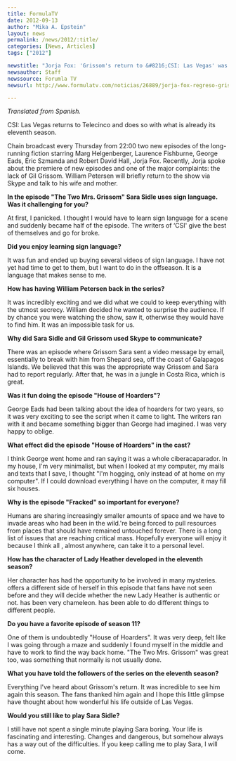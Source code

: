 ```yaml
---
title: FormulaTV
date: 2012-09-13
author: "Mika A. Epstein"
layout: news
permalink: /news/2012/:title/
categories: [News, Articles]
tags: ["2012"]

newstitle: "Jorja Fox: 'Grissom's return to &#8216;CSI: Las Vegas' was very exciting'"
newsauthor: Staff  
newssource: Forumla TV  
newsurl: http://www.formulatv.com/noticias/26889/jorja-fox-regreso-grissom-csi-las-vegas-muy-excitante/  

---
```


*Translated from Spanish.*

CSI: Las Vegas returns to Telecinco and does so with what is already its eleventh season. 

Chain broadcast every Thursday from 22:00 two new episodes of the long-running fiction starring Marg Helgenberger, Laurence Fishburne, George Eads, Eric Szmanda and Robert David Hall, Jorja Fox. Recently, Jorja spoke about the premiere of new episodes and one of the major complaints: the lack of Gil Grissom. William Petersen will briefly return to the show via Skype and talk to his wife and mother. 

**In the episode "The Two Mrs. Grissom" Sara Sidle uses sign language. Was it challenging for you?** 

At first, I panicked. I thought I would have to learn sign language for a scene and suddenly became half of the episode. The writers of &#8216;CSI' give the best of themselves and go for broke. 

**Did you enjoy learning sign language?** 

It was fun and ended up buying several videos of sign language. I have not yet had time to get to them, but I want to do in the offseason. It is a language that makes sense to me. 

**How has having William Petersen back in the series?** 

It was incredibly exciting and we did what we could to keep everything with the utmost secrecy. William decided he wanted to surprise the audience. If by chance you were watching the show, saw it, otherwise they would have to find him. It was an impossible task for us. 

**Why did Sara Sidle and Gil Grissom used Skype to communicate?** 

There was an episode where Grissom Sara sent a video message by email, essentially to break with him from Shepard sea, off the coast of Galapagos Islands. We believed that this was the appropriate way Grissom and Sara had to report regularly. After that, he was in a jungle in Costa Rica, which is great. 

**Was it fun doing the episode "House of Hoarders"?**

George Eads had been talking about the idea of hoarders for two years, so it was very exciting to see the script when it came to light. The writers ran with it and became something bigger than George had imagined. I was very happy to oblige. 

**What effect did the episode "House of Hoarders" in the cast?** 

I think George went home and ran saying it was a whole ciberacaparador. In my house, I'm very minimalist, but when I looked at my computer, my mails and texts that I save, I thought "I'm hogging, only instead of at home on my computer". If I could download everything I have on the computer, it may fill six houses. 

**Why is the episode "Fracked" so important for everyone?** 

Humans are sharing increasingly smaller amounts of space and we have to invade areas who had been in the wild.'re being forced to pull resources from places that should have remained untouched forever. There is a long list of issues that are reaching critical mass. Hopefully everyone will enjoy it because I think all , almost anywhere, can take it to a personal level. 

**How has the character of Lady Heather developed in the eleventh season?**

Her character has had the opportunity to be involved in many mysteries. offers a different side of herself in this episode that fans have not seen before and they will decide whether the new Lady Heather is authentic or not. has been very chameleon. has been able to do different things to different people.

**Do you have a favorite episode of season 11?** 

One of them is undoubtedly "House of Hoarders". It was very deep, felt like I was going through a maze and suddenly I found myself in the middle and have to work to find the way back home. "The Two Mrs. Grissom" was great too, was something that normally is not usually done. 

**What you have told the followers of the series on the eleventh season?** 

Everything I've heard about Grissom's return. It was incredible to see him again this season. The fans thanked him again and I hope this little glimpse have thought about how wonderful his life outside of Las Vegas. 

**Would you still like to play Sara Sidle?** 

I still have not spent a single minute playing Sara boring. Your life is fascinating and interesting. Changes and dangerous, but somehow always has a way out of the difficulties. If you keep calling me to play Sara, I will come.

